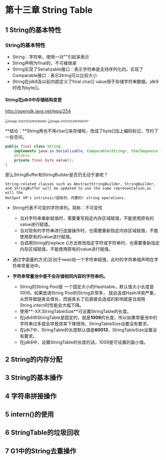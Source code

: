 # 第十三章 String Table

## 1 String的基本特性

### String的基本特性

* String：字符串，使用一对""引起来表示
* String声明为final的，不可被继承
* String实现了Serializable接口：表示字符串是支持序列化的。实现了Comparable接口：表示String可以比较大小
* String在jdk8及以前内部定义了final char[] value用于存储字符串数据。jdk9时改为byte[]。

#### String在jdk9中存储结构变更

http://openjdk.java.net/jeps/254

<img src="C:\Users\ASUS\AppData\Roaming\Typora\typora-user-images\image-20221224161536380.png" alt="image-20221224161536380" style="zoom:67%;" />

<img src="C:\Users\ASUS\AppData\Roaming\Typora\typora-user-images\image-20221224161556707.png" alt="image-20221224161556707" style="zoom:67%;" />

**结论：**String再也不用char[]来存储啦，改成了byte[]加上编码标记，节约了一些空间。

```java
public final class String
    implements java.io.Serializable, Comparable<String>, CharSequence {
    @Stable
    private final byte value[];
}
```

那么StringBuffer和StringBuilder是否仍无动于衷呢？

```
String-related classes such as AbstractStringBuilder, StringBuilder,
and StringBuffer will be updated to use the same representation,as will the
HotSpot VM's intrinsic(固有的、内置的) string operations.
```



* String代表不可变的字符序列。简称：不可变性
  * 当对字符串重新赋值时，需要重写指定内存区域赋值，不能使用原有的value进行赋值。
  * 当对现有的字符串进行连接操作时，也需要重新指定内存区域赋值，不能使用原有的value进行赋值。
  * 当调用String的replace ()方法修改指定字符或字符串时，也需要重新指定内存区域赋值，不能使用原有的value进行赋值。
* 通过字面量的方式(区别于new)给一个字符串赋值，此时的字符串值声明在字符串常量池中。

* **字符串常量池中是不会存储相同内容的字符串的。**
  * String的String Pool是 一个固定大小的Hashtable，默认值大小长度是1009。如果放进String Pool的String非常多， 就会造成Hash冲突严重，从而导致链表会很长，而链表长了后直接会造成的影响就是当调用String.intern时性能会大幅下降。
  * 使用**-XX:StringTableSize**可设置StringTable的长度。
  * 在jdk6中StringTable是固定的，就是**1009**的长度，所以如果常量池中的字符串过多就会导致效率下降很快。StringTableSize设置没有要求。
  * 在jdk7中，StringTable的长度默认值是**60013**，StringTableSize设置没有要求。
  * 在jdk8中，设置StringTable的长度的话，1009是可设置的最小值。

## 2 String的内存分配



## 3 String的基本操作

## 4 字符串拼接操作

## 5 intern()的使用

## 6 StringTable的垃圾回收

## 7 G1中的String去重操作